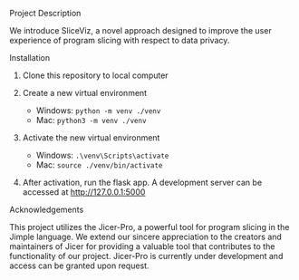 Project Description

We introduce SliceViz, a novel approach designed to improve the user experience of program slicing with respect to data privacy.

Installation

1. Clone this repository to local computer

2. Create a new virtual environment 
    - Windows:  ```python -m venv ./venv```
    - Mac:  ```python3 -m venv ./venv```

3. Activate the new virtual environment
   - Windows:  ```.\venv\Scripts\activate```
   - Mac:  ```source ./venv/bin/activate```

4. After activation, run the flask app. A development server can be accessed at http://127.0.0.1:5000

Acknowledgements

This project utilizes the Jicer-Pro, a powerful tool for program slicing in the Jimple language. We extend our sincere appreciation to the creators and maintainers of Jicer for providing a valuable tool that contributes to the functionality of our project. Jicer-Pro is currently under development and access can be granted upon request. 
